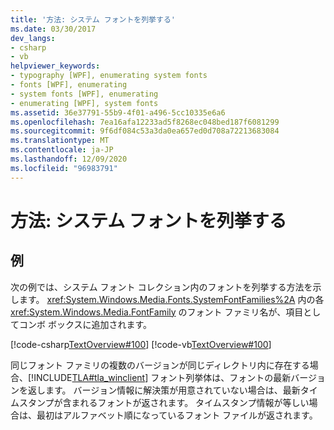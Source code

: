 ```yaml
---
title: '方法: システム フォントを列挙する'
ms.date: 03/30/2017
dev_langs:
- csharp
- vb
helpviewer_keywords:
- typography [WPF], enumerating system fonts
- fonts [WPF], enumerating
- system fonts [WPF], enumerating
- enumerating [WPF], system fonts
ms.assetid: 36e37791-55b9-4f01-a496-5cc10335e6a6
ms.openlocfilehash: 7ea16afa12233ad5f8268ec048bed187f6081299
ms.sourcegitcommit: 9f6df084c53a3da0ea657ed0d708a72213683084
ms.translationtype: MT
ms.contentlocale: ja-JP
ms.lasthandoff: 12/09/2020
ms.locfileid: "96983791"
---
```

# <a name="how-to-enumerate-system-fonts"></a>方法: システム フォントを列挙する
## <a name="example"></a>例  
 次の例では、システム フォント コレクション内のフォントを列挙する方法を示します。 <xref:System.Windows.Media.Fonts.SystemFontFamilies%2A> 内の各 <xref:System.Windows.Media.FontFamily> のフォント ファミリ名が、項目としてコンボ ボックスに追加されます。  
  
 [!code-csharp[TextOverview#100](~/samples/snippets/csharp/VS_Snippets_Wpf/TextOverview/CSharp/Window1.xaml.cs#100)]
 [!code-vb[TextOverview#100](~/samples/snippets/visualbasic/VS_Snippets_Wpf/TextOverview/visualbasic/window1.xaml.vb#100)]  
  
 同じフォント ファミリの複数のバージョンが同じディレクトリ内に存在する場合、[!INCLUDE[TLA#tla_winclient](../../../includes/tlasharptla-winclient-md.md)] フォント列挙体は、フォントの最新バージョンを返します。 バージョン情報に解決策が用意されていない場合は、最新タイムスタンプが含まれるフォントが返されます。 タイムスタンプ情報が等しい場合は、最初はアルファベット順になっているフォント ファイルが返されます。
